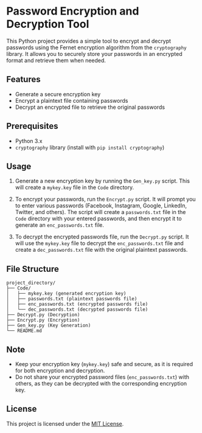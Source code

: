 # Password Encryption and Decryption Tool

This Python project provides a simple tool to encrypt and decrypt passwords using the Fernet encryption algorithm from the `cryptography` library. It allows you to securely store your passwords in an encrypted format and retrieve them when needed.

## Features

- Generate a secure encryption key
- Encrypt a plaintext file containing passwords
- Decrypt an encrypted file to retrieve the original passwords

## Prerequisites

- Python 3.x
- `cryptography` library (install with `pip install cryptography`)

## Usage

1. Generate a new encryption key by running the `Gen_key.py` script. This will create a `mykey.key` file in the `Code` directory.

2. To encrypt your passwords, run the `Encrypt.py` script. It will prompt you to enter various passwords (Facebook, Instagram, Google, LinkedIn, Twitter, and others). The script will create a `passwords.txt` file in the `Code` directory with your entered passwords, and then encrypt it to generate an `enc_passwords.txt` file.

3. To decrypt the encrypted passwords file, run the `Decrypt.py` script. It will use the `mykey.key` file to decrypt the `enc_passwords.txt` file and create a `dec_passwords.txt` file with the original plaintext passwords.

## File Structure

```
project_directory/
├── Code/
│   ├── mykey.key (generated encryption key)
│   ├── passwords.txt (plaintext passwords file)
│   ├── enc_passwords.txt (encrypted passwords file)
│   └── dec_passwords.txt (decrypted passwords file)
├── Decrypt.py (Decryption)
├── Encrypt.py (Encryption)
├── Gen_key.py (Key Generation)
└── README.md
```

## Note

- Keep your encryption key (`mykey.key`) safe and secure, as it is required for both encryption and decryption.
- Do not share your encrypted password files (`enc_passwords.txt`) with others, as they can be decrypted with the corresponding encryption key.

## License

This project is licensed under the [MIT License](LICENSE).
